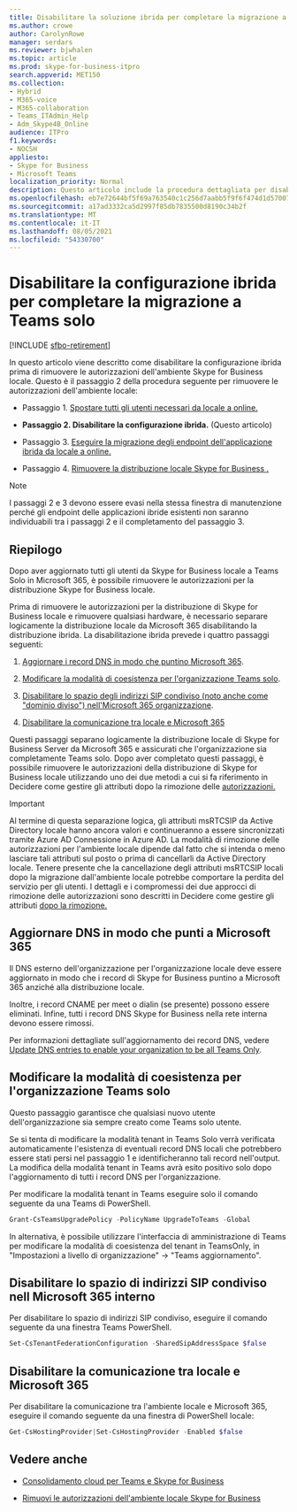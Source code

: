```yaml
---
title: Disabilitare la soluzione ibrida per completare la migrazione a solo Team
ms.author: crowe
author: CarolynRowe
manager: serdars
ms.reviewer: bjwhalen
ms.topic: article
ms.prod: skype-for-business-itpro
search.appverid: MET150
ms.collection:
- Hybrid
- M365-voice
- M365-collaboration
- Teams_ITAdmin_Help
- Adm_Skype4B_Online
audience: ITPro
f1.keywords:
- NOCSH
appliesto:
- Skype for Business
- Microsoft Teams
localization_priority: Normal
description: Questo articolo include la procedura dettagliata per disabilitare l'ambiente ibrido come parte del consolidamento del cloud per Teams e Skype for Business.
ms.openlocfilehash: eb7e72644bf5f69a763540c1c256d7aabb5f9f6f474d1d570071f68a4c2584e7
ms.sourcegitcommit: a17ad3332ca5d2997f85db7835500d8190c34b2f
ms.translationtype: MT
ms.contentlocale: it-IT
ms.lasthandoff: 08/05/2021
ms.locfileid: "54330700"
---
```

# <a name="disable-your-hybrid-configuration-to-complete-migration-to-teams-only"></a>Disabilitare la configurazione ibrida per completare la migrazione a Teams solo 

[!INCLUDE [sfbo-retirement](../../Hub/includes/sfbo-retirement.md)]


In questo articolo viene descritto come disabilitare la configurazione ibrida prima di rimuovere le autorizzazioni dell'ambiente Skype for Business locale. Questo è il passaggio 2 della procedura seguente per rimuovere le autorizzazioni dell'ambiente locale:

- Passaggio 1. [Spostare tutti gli utenti necessari da locale a online.](decommission-move-on-prem-users.md)

- **Passaggio 2. Disabilitare la configurazione ibrida.** (Questo articolo)

- Passaggio 3. [Eseguire la migrazione degli endpoint dell'applicazione ibrida da locale a online.](decommission-move-on-prem-endpoints.md)

- Passaggio 4. [Rimuovere la distribuzione locale Skype for Business .](decommission-remove-on-prem.md)

> [!NOTE]
> I passaggi 2 e 3 devono essere evasi nella stessa finestra di manutenzione perché gli endpoint delle applicazioni ibride esistenti non saranno individuabili tra i passaggi 2 e il completamento del passaggio 3.


## <a name="summary"></a>Riepilogo

Dopo aver aggiornato tutti gli utenti da Skype for Business locale a Teams Solo in Microsoft 365, è possibile rimuovere le autorizzazioni per la distribuzione Skype for Business locale.

Prima di rimuovere le autorizzazioni per la distribuzione di Skype for Business locale e rimuovere qualsiasi hardware, è necessario separare logicamente la distribuzione locale da Microsoft 365 disabilitando la distribuzione ibrida. La disabilitazione ibrida prevede i quattro passaggi seguenti:

1. [Aggiornare i record DNS in modo che puntino Microsoft 365](#update-dns-to-point-to-microsoft-365).

2. [Modificare la modalità di coesistenza per l'organizzazione Teams solo](#change-the-coexistence-mode-for-your-organization-to-teams-only).

3. [Disabilitare lo spazio degli indirizzi SIP condiviso (noto anche come "dominio diviso") nell'Microsoft 365 organizzazione](#disable-shared-sip-address-space-in-microsoft-365-organization).

4. [Disabilitare la comunicazione tra locale e Microsoft 365](#disable-communication-between-on-premises-and-microsoft-365)

Questi passaggi separano logicamente la distribuzione locale di Skype for Business Server da Microsoft 365 e assicurati che l'organizzazione sia completamente Teams solo. Dopo aver completato questi passaggi, è possibile rimuovere le autorizzazioni della distribuzione di Skype for Business locale utilizzando uno dei due metodi a cui si fa riferimento in Decidere come gestire gli attributi dopo la rimozione delle [autorizzazioni.](cloud-consolidation-managing-attributes.md)

> [!Important] 
> Al termine di questa separazione logica, gli attributi msRTCSIP da Active Directory locale hanno ancora valori e continueranno a essere sincronizzati tramite Azure AD Connessione in Azure AD. La modalità di rimozione delle autorizzazioni per l'ambiente locale dipende dal fatto che si intenda o meno lasciare tali attributi sul posto o prima di cancellarli da Active Directory locale. Tenere presente che la cancellazione degli attributi msRTCSIP locali dopo la migrazione dall'ambiente locale potrebbe comportare la perdita del servizio per gli utenti. I dettagli e i compromessi dei due approcci di rimozione delle autorizzazioni sono descritti in Decidere come gestire gli attributi [dopo la rimozione.](cloud-consolidation-managing-attributes.md)

## <a name="update-dns-to-point-to-microsoft-365"></a>Aggiornare DNS in modo che punti a Microsoft 365

Il DNS esterno dell'organizzazione per l'organizzazione locale deve essere aggiornato in modo che i record di Skype for Business puntino a Microsoft 365 anziché alla distribuzione locale. 

Inoltre, i record CNAME per meet o dialin (se presente) possono essere eliminati. Infine, tutti i record DNS Skype for Business nella rete interna devono essere rimossi.

Per informazioni dettagliate sull'aggiornamento dei record DNS, vedere [Update DNS entries to enable your organization to be all Teams Only](decommission-manage-dns-entries.md).

## <a name="change-the-coexistence-mode-for-your-organization-to-teams-only"></a>Modificare la modalità di coesistenza per l'organizzazione Teams solo

Questo passaggio garantisce che qualsiasi nuovo utente dell'organizzazione sia sempre creato come Teams solo utente. 

Se si tenta di modificare la modalità tenant in Teams Solo verrà verificata automaticamente l'esistenza di eventuali record DNS locali che potrebbero essere stati persi nel passaggio 1 e identificheranno tali record nell'output. La modifica della modalità tenant in Teams avrà esito positivo solo dopo l'aggiornamento di tutti i record DNS per l'organizzazione. 

Per modificare la modalità tenant in Teams eseguire solo il comando seguente da una Teams di PowerShell.

```PowerShell
Grant-CsTeamsUpgradePolicy -PolicyName UpgradeToTeams -Global
```

In alternativa, è possibile utilizzare l'interfaccia di amministrazione di Teams per modificare la modalità di coesistenza del tenant in TeamsOnly, in "Impostazioni a livello di organizzazione" -> "Teams aggiornamento".    

## <a name="disable-shared-sip-address-space-in-microsoft-365-organization"></a>Disabilitare lo spazio di indirizzi SIP condiviso nell Microsoft 365 interno
    
Per disabilitare lo spazio di indirizzi SIP condiviso, eseguire il comando seguente da una finestra Teams PowerShell.

```PowerShell
Set-CsTenantFederationConfiguration -SharedSipAddressSpace $false
```
 
## <a name="disable-communication-between-on-premises-and-microsoft-365"></a>Disabilitare la comunicazione tra locale e Microsoft 365

Per disabilitare la comunicazione tra l'ambiente locale e Microsoft 365, eseguire il comando seguente da una finestra di PowerShell locale:

```PowerShell
Get-CsHostingProvider|Set-CsHostingProvider -Enabled $false
```


## <a name="see-also"></a>Vedere anche

- [Consolidamento cloud per Teams e Skype for Business](cloud-consolidation.md)

- [Rimuovi le autorizzazioni dell'ambiente locale Skype for Business](decommission-on-prem-overview.md)

